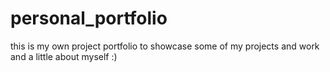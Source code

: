 # personal_portfolio
this is my own project portfolio to showcase some of my projects and work and a little about myself :) 
